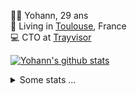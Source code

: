 <p>
  👨🏻 <bold>Yohann</bold>, 29 ans<br/>
  💼 Living in <a href="https://www.google.com/maps?q=toulouse">Toulouse</a>, France<br/>
  💻 CTO at <a href="https://trayvisor.com/">Trayvisor</a><br/>
</p>

<a href="https://github.com/anuraghazra/github-readme-stats"><img align="center" src="https://github-readme-stats-dviw-8taegaswk-yohann84ls-projects.vercel.app//api?username=yohann84L&show_icons=true&include_all_commits=true" alt="Yohann's github stats" /> </a>


<details>
  <summary>Some stats ...</summary><br/>
  

<!--START_SECTION:waka-->
![Code Time](http://img.shields.io/badge/Code%20Time-1%2C181%20hrs%2014%20mins-blue)

![Profile Views](http://img.shields.io/badge/Profile%20Views-0-blue)

**🐱 My GitHub Data** 

> 📦 440.9 kB Used in GitHub's Storage 
 > 
> 🚫 Not Opted to Hire
 > 
> 📜 26 Public Repositories 
 > 
> 🔑 21 Private Repositories 
 > 
**I'm an Early 🐤** 

```text
🌞 Morning                18474 commits       ████████░░░░░░░░░░░░░░░░░   30.69 % 
🌆 Daytime                34321 commits       ██████████████░░░░░░░░░░░   57.01 % 
🌃 Evening                7269 commits        ███░░░░░░░░░░░░░░░░░░░░░░   12.08 % 
🌙 Night                  133 commits         ░░░░░░░░░░░░░░░░░░░░░░░░░   00.22 % 
```
📅 **I'm Most Productive on Wednesday** 

```text
Monday                   11203 commits       █████░░░░░░░░░░░░░░░░░░░░   18.61 % 
Tuesday                  11219 commits       █████░░░░░░░░░░░░░░░░░░░░   18.64 % 
Wednesday                12740 commits       █████░░░░░░░░░░░░░░░░░░░░   21.16 % 
Thursday                 12238 commits       █████░░░░░░░░░░░░░░░░░░░░   20.33 % 
Friday                   11648 commits       █████░░░░░░░░░░░░░░░░░░░░   19.35 % 
Saturday                 396 commits         ░░░░░░░░░░░░░░░░░░░░░░░░░   00.66 % 
Sunday                   753 commits         ░░░░░░░░░░░░░░░░░░░░░░░░░   01.25 % 
```


📊 **This Week I Spent My Time On** 

```text
🕑︎ Time Zone: Europe/Paris

💬 Programming Languages: 
Python                   1 hr 20 mins        █████████░░░░░░░░░░░░░░░░   37.32 % 
Image (svg)              1 hr 19 mins        █████████░░░░░░░░░░░░░░░░   36.89 % 
Markdown                 19 mins             ██░░░░░░░░░░░░░░░░░░░░░░░   09.19 % 
HTTP Request             19 mins             ██░░░░░░░░░░░░░░░░░░░░░░░   08.93 % 
YAML                     8 mins              █░░░░░░░░░░░░░░░░░░░░░░░░   04.06 % 

🔥 Editors: 
VS Code                  1 hr 52 mins        █████████████░░░░░░░░░░░░   52.29 % 
Figma                    1 hr 19 mins        █████████░░░░░░░░░░░░░░░░   36.89 % 
Postman                  19 mins             ██░░░░░░░░░░░░░░░░░░░░░░░   08.93 % 
Zed                      4 mins              ░░░░░░░░░░░░░░░░░░░░░░░░░   01.89 % 

💻 Operating System: 
Mac                      3 hrs 35 mins       █████████████████████████   100.00 % 
```

**I Mostly Code in Python** 

```text
Python                   25 repos            █████████████░░░░░░░░░░░░   53.19 % 
Jupyter Notebook         4 repos             ██░░░░░░░░░░░░░░░░░░░░░░░   08.51 % 
JavaScript               3 repos             ██░░░░░░░░░░░░░░░░░░░░░░░   06.38 % 
HTML                     2 repos             █░░░░░░░░░░░░░░░░░░░░░░░░   04.26 % 
Shell                    1 repo              █░░░░░░░░░░░░░░░░░░░░░░░░   02.13 % 
```




 Last Updated on 16/01/2025 00:37:22 UTC
<!--END_SECTION:waka-->
